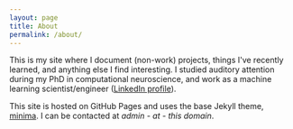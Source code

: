 ```yaml
---
layout: page
title: About
permalink: /about/
---
```


This is my site where I document (non-work) projects, things I've recently learned, and anything else I find interesting. I studied auditory attention during my PhD in computational neuroscience, and work as a machine learning scientist/engineer ([LinkedIn profile](https://www.linkedin.com/in/sidrajaram/)).

This site is hosted on GitHub Pages and uses the base Jekyll theme, [minima](https://github.com/jekyll/minima). I can be contacted at *admin - at - this domain*.
